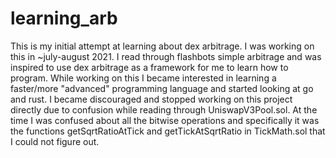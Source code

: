 # learning_arb

This is my initial attempt at learning about dex arbitrage. I was working on this in ~july-august 2021. 
I read through flashbots simple arbitrage and was inspired to use dex arbitrage as a framework for me to learn how to program.
While working on this I became interested in learning a faster/more "advanced" programming language and started looking at go and rust.
I became discouraged and stopped working on this project directly due to confusion while reading through UniswapV3Pool.sol. At the time I
was confused about all the bitwise operations and specifically it was the functions getSqrtRatioAtTick and getTickAtSqrtRatio in
TickMath.sol that I could not figure out. 
